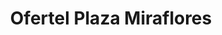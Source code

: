 ---
title: "Ofertel Plaza Miraflores"
url: /tegucigalpa/ofertel-plaza-miraflores/
shop: Allgemein
---